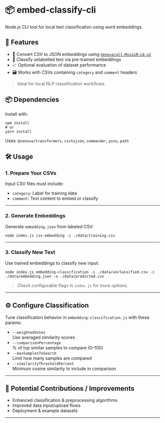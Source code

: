 # 📦 embed-classify-cli

Node.js CLI tool for local text classification using word embeddings.

## 🚀 Features

- 🔄 Convert CSV to JSON embeddings using [`Xenova/all-MiniLM-L6-v2`](https://huggingface.co/Xenova/all-MiniLM-L6-v2)
- 🧠 Classify unlabelled text via pre-trained embeddings
- 📈 Optional evaluation of dataset performance
- 🗃️ Works with CSVs containing `category` and `comment` headers

> Ideal for local NLP classification workflows.

## 📦 Dependencies

Install with:

```
npm install
# or
yarn install
```

Uses: `@xenova/transformers`, `csvtojson`, `commander`, `pino`, `path`

## 🛠️ Usage

### 1. Prepare Your CSVs

Input CSV files must include:

- `category`: Label for training data
- `comment`: Text content to embed or classify

---

### 2. Generate Embeddings

Generate `embedding.json` from labeled CSV:

```
node index.js csv-embedding -i ./data/training.csv
```

---

### 3. Classify New Text

Use trained embeddings to classify new input:

```
node index.js embedding-classification -i ./data/unclassified.csv -c ./data/embedding.json -o ./data/predicted.csv
```

> Check configurable flags in `index.js` for more options.

---

## ⚙️ Configure Classification

Tune classification behavior in `embedding-classification.js` with these params:

- `--weightedVotes`  
  Use averaged similarity scores
- `--comparisonPercentage`  
  % of top similar samples to compare (0–100)
- `--maxSamplesToSearch`  
  Limit how many samples are compared
- `--similarityThresholdPercent`  
  Minimum cosine similarity to include in comparison

---

## 🌱 Potential Contributions / Improvements

- Enhanced classification & preprocessing algorithms
- Improved data input/upload flows
- Deployment & example datasets

---
